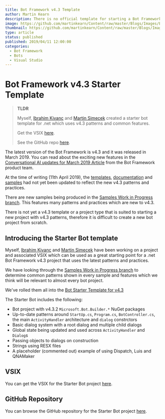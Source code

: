 ```yaml
---
title: Bot Framework v4.3 Template
author: Martin Kearn
description: There is no official template for starting a Bot Framework V4.3 project. So colleagues and I created one. This articles outlines what it does and how to use it.
image: https://github.com/martinkearn/Content/raw/master/Blogs/Images/BotVSIX.JPG
thumbnail: https://github.com/martinkearn/Content/raw/master/Blogs/Images/BotVSIX_thumb.JPG
type: article
status: published
published: 2019/04/11 12:00:00
categories: 
  - Bot Framework
  - Bots
  - Visual Studio
---
```


# Bot Framework v4.3 Starter Template

> **TLDR**
>
> Myself, [Ibrahim Kivanc](https://github.com/ikivanc) and [Martin Simecek](https://github.com/msimecek) created a starter bot template for .net which uses v4.3 patterns and common features.
>
> Get the VSIX [here](https://github.com/martinkearn/Bot-v4.3-Template/raw/master/vsix/StarterBot.vsix).
>
> See the GitHub repo [here](https://github.com/martinkearn/Bot-Starter-Template).



The latest version of the Bot Framework is v4.3 and it was released in March 2019. You can read about the exciting new features in the [Conversational AI updates for March 2019 Article](https://azure.microsoft.com/en-gb/blog/conversational-ai-updates-for-march-2019/) from the Bot Framework product team.

At the time of writing (11th April 2019), the [templates](https://marketplace.visualstudio.com/items?itemName=BotBuilder.botbuilderv4), [documentation](https://docs.microsoft.com/en-us/azure/bot-service/?view=azure-bot-service-4.0) and [samples](https://github.com/Microsoft/BotBuilder-Samples/blob/master/README.md) had not yet been updated to reflect the new v4.3 patterns and practices.

There are new samples being produced in the [Samples Work in Progress branch](https://github.com/Microsoft/BotBuilder-Samples/tree/samples-work-in-progress). This features many patterns and practices which are new to v4.3.

There is not yet a v4.3 template or a project type that is suited to starting a new project with v4.3 patterns, therefore it is difficult to create a new bot project from scratch.

## Introducing the Starter Bot template

Myself, [Ibrahim Kivanc](https://github.com/ikivanc) and [Martin Simecek](https://github.com/msimecek) have been working on a project and associated VSIX which can be used as a great starting point for a .net Bot Framework v4.3 project that uses the latest patterns and practices.

We have looking through the [Samples Work in Progress branch](https://github.com/Microsoft/BotBuilder-Samples/tree/samples-work-in-progress) to determine common patterns shown in every sample and features which we think will be relevant to almost every bot project. 

We've rolled them all into the [Bot Starter Template for v4.3](https://github.com/martinkearn/Bot-Starter-Template)

The Starter Bot includes the following: 

- Bot project with v4.3.2 `Microsoft.Bot.Builder.*` NuGet packages
- Up-to-date patterns around `StartUp.cs`, `Program.cs`, `BotController.cs`, the main `ActivityHandler` architecture and `dialog` constrctors
- Basic dialog system with a root dialog and multiple child dialogs
- Global state being updated and used across `ActivityHandler` and `Dialog`s
- Passing objects to dialogs on construction
- Strings using RESX files
- A placeholder (commented out) example of using Dispatch, Luis and QNAMaker

## VSIX

You can get the VSIX for the Starter Bot project [here](https://github.com/martinkearn/Bot-v4.3-Template/raw/master/vsix/StarterBot.vsix).

## GitHub Repository

You can browse the GitHub repository for the Starter Bot project [here](https://github.com/martinkearn/Bot-Starter-Template).



